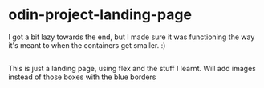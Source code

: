 # odin-project-landing-page

I got a bit lazy towards the end, but I made sure it was functioning the way it's meant to when the containers get smaller. :)

##

This is just a landing page, using flex and the stuff I learnt. Will add images instead of those boxes with the blue borders